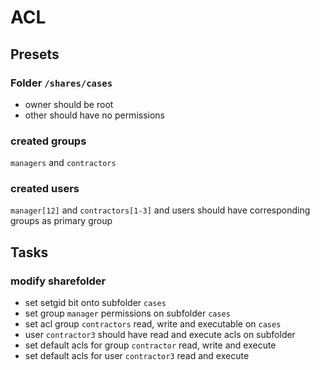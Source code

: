 # ACL
## Presets
### Folder `/shares/cases`
* owner should be root
* other should have no permissions

### created groups
`managers` and `contractors`

### created users
`manager[12]` and `contractors[1-3]`
and users should have corresponding groups as primary group

## Tasks
### modify sharefolder
* set setgid bit onto subfolder `cases`
* set group `manager` permissions on subfolder `cases`
* set acl group `contractors` read, write and executable on `cases`
* user `contractor3` should have read and execute acls on subfolder
* set default acls for group `contractor` read, write and execute
* set default acls for user `contractor3` read and execute
